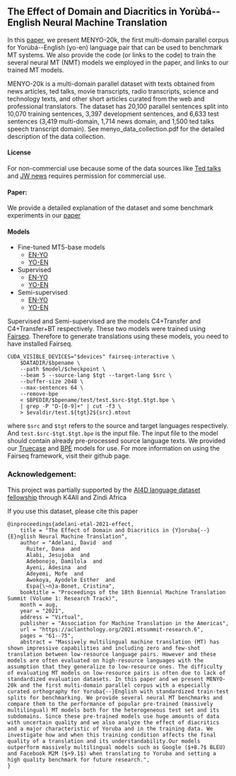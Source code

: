 ## The Effect of Domain and Diacritics in Yorùbá--English Neural Machine Translation

In this [paper](https://arxiv.org/abs/2103.08647), we present MENYO-20k,  the first multi-domain parallel corpus for Yorùbá--English (yo-en) language pair that can be used to benchmark MT systems. We also provide the code (or links to the code) to train the several neural MT (NMT) models we employed in the paper, and links to our trained MT models. 

MENYO-20k is a multi-domain parallel dataset with texts obtained from news articles, ted talks, movie transcripts, radio transcripts, science and technology texts, and other short articles curated from the web and professional translators.  The dataset has 20,100 parallel sentences split into 10,070 training sentences, 3,397 development sentences, and 6,633 test sentences (3,419 multi-domain, 1,714 news domain, and 1,500 ted talks speech transcript domain). See menyo_data_collection.pdf for the detailed description of the data collection. 

#### License
For non-commercial use because some of the data sources like [Ted talks](https://www.ted.com/about/our-organization/our-policies-terms/ted-talks-usage-policy) and [JW news](https://www.jw.org/en/terms-of-use/#link0) requires permission for commercial use. 

#### Paper:
We provide a detailed explanation of the dataset and some benchmark experiments in our [paper](https://arxiv.org/abs/2103.08647)

#### Models
* Fine-tuned MT5-base models
	* [EN-YO](https://huggingface.co/Davlan/mt5_base_eng_yor_mt)
	* [YO-EN](https://huggingface.co/Davlan/mt5_base_yor_eng_mt)
* Supervised
	* [EN-YO](https://drive.google.com/drive/folders/11AFrnCJ4JUbCwAHibBVG8pQQwM0SfXAH)
	* [YO-EN](https://drive.google.com/drive/folders/1oWUdYN38OcMfffQmaIJ4Sgi28R3KnFG4)
* Semi-supervised
	* [EN-YO](https://drive.google.com/drive/folders/1dXbBtilyd77SEH_bMbkVtO3Y5yE6W6c7)
	* [YO-EN](https://drive.google.com/drive/folders/1Pr24Ectz2iU1LtopTI6xIPG1h1PxXd9a)

Supervised and Semi-supervised are the models C4+Transfer and C4+Transfer+BT respectively. These two models were trained using [Fairseq](https://github.com/pytorch/fairseq). Therefore to generate translations using these models, you need to have installed Fairseq. 

```
CUDA_VISIBLE_DEVICES="$devices" fairseq-interactive \
	$DATADIR/$bpename \
	--path $model/$checkpoint \
	--beam 5 --source-lang $tgt --target-lang $src \
	--buffer-size 2048 \
	--max-sentences 64 \
	--remove-bpe
	< $BPEDIR/$bpename/test/test.$src-$tgt.$tgt.bpe \
	| grep -P "D-[0-9]+" | cut -f3 \
	> $evaldir/test.${tgt}2${src}.mtout
```

where `$src` and `$tgt` refers to the source and target languages respectively. And `test.$src-$tgt.$tgt.bpe` is the input file. The input file to the model should contain already pre-processed source language texts. We provided our [Truecase](https://drive.google.com/drive/folders/1zgXnGNfCFf-e7QSIeEylq_r2c5saOVtG) and [BPE](https://drive.google.com/drive/folders/1O3GcZFGEs5v91EYQuIkUIMDNYN9CuG4B) models for use. For more information on using the Fairseq framework, visit their github page. 

### Acknowledgement:

This project was partially supported by the [AI4D language dataset fellowship](https://www.k4all.org/project/language-dataset-fellowship/) through K4All and Zindi Africa

If you use this dataset, please cite this paper
```
@inproceedings{adelani-etal-2021-effect,
    title = "The Effect of Domain and Diacritics in {Y}oruba{--}{E}nglish Neural Machine Translation",
    author = "Adelani, David  and
      Ruiter, Dana  and
      Alabi, Jesujoba  and
      Adebonojo, Damilola  and
      Ayeni, Adesina  and
      Adeyemi, Mofe  and
      Awokoya, Ayodele Esther  and
      Espa{\~n}a-Bonet, Cristina",
    booktitle = "Proceedings of the 18th Biennial Machine Translation Summit (Volume 1: Research Track)",
    month = aug,
    year = "2021",
    address = "Virtual",
    publisher = "Association for Machine Translation in the Americas",
    url = "https://aclanthology.org/2021.mtsummit-research.6",
    pages = "61--75",
    abstract = "Massively multilingual machine translation (MT) has shown impressive capabilities and including zero and few-shot translation between low-resource language pairs. However and these models are often evaluated on high-resource languages with the assumption that they generalize to low-resource ones. The difficulty of evaluating MT models on low-resource pairs is often due to lack of standardized evaluation datasets. In this paper and we present MENYO-20k and the first multi-domain parallel corpus with a especially curated orthography for Yoruba{--}English with standardized train-test splits for benchmarking. We provide several neural MT benchmarks and compare them to the performance of popular pre-trained (massively multilingual) MT models both for the heterogeneous test set and its subdomains. Since these pre-trained models use huge amounts of data with uncertain quality and we also analyze the effect of diacritics and a major characteristic of Yoruba and in the training data. We investigate how and when this training condition affects the final quality of a translation and its understandability.Our models outperform massively multilingual models such as Google ($+8.7$ BLEU) and Facebook M2M ($+9.1$) when translating to Yoruba and setting a high quality benchmark for future research.",
}
```
